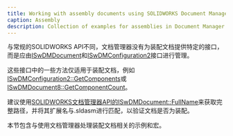 ```yaml
---
title: Working with assembly documents using SOLIDWORKS Document Manager API
caption: Assembly
description: Collection of examples for assemblies in Document Manager API
---
```

与常规的SOLIDWORKS API不同，文档管理器没有为装配文档提供特定的接口，而是应由[ISwDMDocument](https://help.solidworks.com/2016/english/api/swdocmgrapi/SolidWorks.Interop.swdocumentmgr~SolidWorks.Interop.swdocumentmgr.ISwDMDocument.html)和[ISwDMConfiguration2](https://help.solidworks.com/2018/english/api/swdocmgrapi/SolidWorks.Interop.swdocumentmgr~SolidWorks.Interop.swdocumentmgr.ISwDMConfiguration2.html)接口进行管理。

这些接口中的一些方法仅适用于装配文档，例如[ISwDMConfiguration2::GetComponents](https://help.solidworks.com/2018/english/api/swdocmgrapi/solidworks.interop.swdocumentmgr~solidworks.interop.swdocumentmgr.iswdmconfiguration2~getcomponents.html)或[ISwDMDocument8::GetComponentCount](https://help.solidworks.com/2018/english/api/swdocmgrapi/solidworks.interop.swdocumentmgr~solidworks.interop.swdocumentmgr.iswdmdocument8~getcomponentcount.html)。

建议使用[SOLIDWORKS文档管理器API的ISwDMDocument::FullName](https://help.solidworks.com/2018/english/api/swdocmgrapi/SolidWorks.Interop.swdocumentmgr~SolidWorks.Interop.swdocumentmgr.ISwDMDocument~FullName.html)来获取完整路径，并将其扩展名与.sldasm进行匹配，以验证文档是否为装配。

本节包含与使用文档管理器处理装配文档相关的示例和宏。